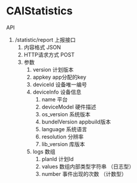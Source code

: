 # CAIStatistics
API

1. /statistic/report 上报接口
	1. 内容格式 JSON
	2. HTTP请求方式  POST
	3. 参数
		1. version 计划版本
		2. appkey app分配的key
		3. deviceId 设备唯一编号
		4. deviceInfo 设备信息
			1. name 平台
			2. deviceModel 硬件描述
			2. os_version 系统版本
			3. bundelVersion appbuild版本
			3. language 系统语言
			4. resolution 分辨率
			5. lib_version 库版本
		5. logs 数组
			1. planId 计划Id 
			2. values 数组内部类型字符串 （日志型）
			3. number 事件出现的次数 （计数型）